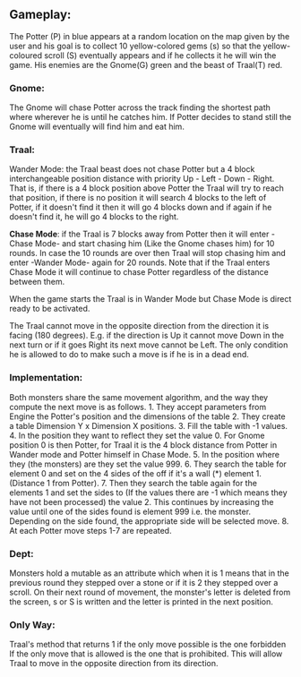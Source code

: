 ## Gameplay:

The Potter (P) in blue appears at a random location on the map given by the user and his goal is to collect 10 yellow-colored gems (s) so that the yellow-coloured scroll (S) eventually appears and if he collects it he will win the game. His enemies are the Gnome(G) green and the beast of Traal(T) red.

### Gnome:
The Gnome will chase Potter across the track finding the shortest path where wherever he is until he catches him. If Potter decides to stand still the Gnome will eventually will find him and eat him.

### Traal:
Wander Mode: the Traal beast does not chase Potter but a 4 block interchangeable position distance with priority Up - Left - Down - Right. That is, if there is a 4 block position above Potter the Traal will try to reach that position, if there is no position it will search 4 blocks to the left of Potter, if it doesn't find it then it will go 4 blocks down and if again if he doesn't find it, he will go 4 blocks to the right.

**Chase Mode**: if the Traal is 7 blocks away from Potter then it will enter -Chase Mode- and start chasing him (Like the Gnome chases him) for 10 rounds. In case the 10 rounds are over then Traal will stop chasing him and enter -Wander Mode- again for 20 rounds. Note that if the Traal enters Chase Mode it will continue to chase Potter regardless of the distance between them.

When the game starts the Traal is in Wander Mode but Chase Mode is direct ready to be activated.

The Traal cannot move in the opposite direction from the direction it is facing (180 degrees). E.g. if the direction is Up it cannot move Down in the next turn or if it goes Right its next move cannot be Left. The only condition he is allowed to do to make such a move is if he is in a dead end.


### Implementation:
Both monsters share the same movement algorithm, and the way they compute the next move is as follows.
	1. They accept parameters from Engine the Potter's position and the dimensions of the table
	2. They create a table Dimension Y x Dimension X positions.
	3. Fill the table with -1 values.
	4. In the position they want to reflect they set the value 0. For Gnome position 0 is then Potter, for Traal it is the 4 block distance from Potter in Wander mode and Potter himself in Chase Mode.
	5. In the position where they (the monsters) are they set the value 999.
	6. They search the table for element 0 and set on the 4 sides of the off
if it's a wall (*) element 1. (Distance 1 from Potter).
	7. Then they search the table again for the elements 1 and set the sides to (If the values there are -1 which means they have not been processed) the value 2. This continues by increasing the value until one of the sides found is element 999 i.e. the monster. Depending on the side found, the appropriate side will be selected move.
	8. At each Potter move steps 1-7 are repeated.

### Dept:
Monsters hold a mutable as an attribute which when it is 1 means that in the previous round they stepped over a stone or if it is 2 they stepped over a scroll. On their next round of movement, the monster's letter is deleted from the screen, s or S is written and the letter is printed in the next position.

### Only Way:
Traal's method that returns 1 if the only move possible is the one forbidden If the only move that is allowed is the one that is prohibited. This will allow Traal to move in the opposite direction from its direction.
